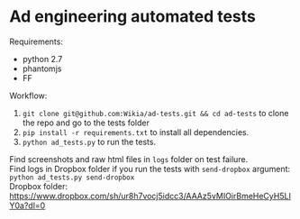 # Ad engineering automated tests
Requirements:
  - python 2.7
  - phantomjs
  - FF

Workflow:
  1.  `git clone git@github.com:Wikia/ad-tests.git && cd ad-tests` to clone the repo and go to the tests folder
  2.  `pip install -r requirements.txt` to install all dependencies.
  3.  `python ad_tests.py` to run the tests.

Find screenshots and raw html files in `logs` folder on test failure.  
Find logs in Dropbox folder if you run the tests with `send-dropbox` argument:  
`python ad_tests.py send-dropbox`  
Dropbox folder: https://www.dropbox.com/sh/ur8h7vocj5idcc3/AAAz5vMIOirBmeHeCyH5LIY0a?dl=0
